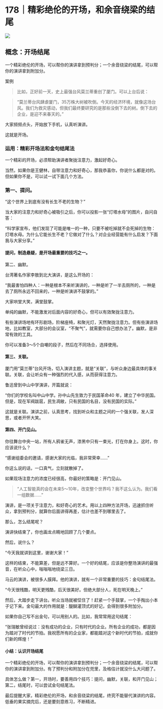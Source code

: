# 178｜精彩绝伦的开场，和余音绕梁的结尾

![](../img/b8451e3f2eab89c17e8f33e67d41f2e0.jpg)

## 概念：开场结尾

一个精彩绝伦的开场，可以帮你的演讲拿到预判分；一个余音绕梁的结尾，可以帮你的演讲拿到附加分。

案例

> 比如，正好前一天，史上最强台风莫兰蒂重创了厦门。可以上台后说：

> “莫兰蒂台风肆虐厦门，35万株大树被吹倒。今天的经济环境，就像这场台风。我们为救灾感动，但我们最终要研究的是那些没倒下去的树。倒下去的企业，是迎不来春天的。”

大家频频点头，开始放下手机，认真听演讲。

这就是开场。

### 运用：精彩开场法和金句结尾法

一个精彩的开场，必须帮助演讲者聚拢注意力，激起好奇心。

当然，如果你是王健林，自带注意力和好奇心，那我恭喜你，你说什么都是对的。但如果你不是，可以试一试下面几个方法。

### 第一、提问。

“这个世界上到底有没有长生不老的生物？”

当大家的注意力和好奇心被吸引之后，你可以投影一张“灯塔水母”的图片，自问自答：

“科学家宣布，他们发现了可能是唯一的一种，只要不被吃掉就不会死掉的生物：灯塔水母。为什么它能长生不老？它做对了什么？对企业经营能有什么启发？下面我与大家分享。”

#### 提问，制造悬疑，是开场最重要的技巧之一。

第二、幽默。

台湾著名作家李敖到北大演讲，是这么开场的：

“我最害怕四种人：一种是根本不来听演讲的，一种是听了一半去厕所的，一种是去了厕所永远不回来的，一种是听演讲不鼓掌的。”

大家哄堂大笑，满堂鼓掌。

单纯的幽默，不能激发对后面内容的好奇心，但可以有效聚拢注意力。

有些演讲场地有环形剧场，阶梯座椅，和聚光灯，天然聚拢注意力。但有些演讲场地，比如教室，大部分的会议室，“不聚气”，就需要你自己想办法了。幽默，是非常有效的工具。

你可以准备3～5个自嘲的段子，然后在不同场合，选择使用。

#### 第三、关联。

厦门用“莫兰蒂”台风开场，切入演讲主题，就是“关联”，与听众身边最具体的事关联。关联，会让听众有一种强烈的代入感，从而获得注意力。

鲁迅曾到中山中学演讲，开篇就说：

“你们的学校名叫中山中学。孙中山先生致力于民国革命40 年，建立了中华民国。但是，现在军阀跋扈，民生凋敝，只有民国的名目，没有民国的实际。”

这就是关联。演讲之前，认真思考，找到听众和主题之间的一个强关联，发人深思，或者开怀大笑。

#### 第四、开门见山。

你往舞台中央一站，所有人鸦雀无声，漆黑中只有一束光，打在你身上。这时，你应该说什么？

“感谢组委会的邀请，感谢大家的光临，我非常荣幸……”

你这么说的话，一口真气，立刻就散掉了。

如果现场注意力的浓度已经很高，你最好的策略是：开门见山。

> “人工智能真的会在未来5～10年，改变整个世界吗？我不这么认为。我们看一组数据……”

演讲，是一项关于注意力，和好奇心的艺术。用以上四种方法开场，迅速抓住听众，拿到预判分，就算你后面讲得再差，估计也差不到哪里去了。

那么，怎么结尾呢？

演讲快结束了，你也画龙点睛地回顾了几个要点。

然后，说什么？

“今天我就讲到这里，谢谢大家！”

这样的结束，不能算差，但是远不算好。一个好的结尾，应该是你整场演讲的最强音，在听众心中，嗡嗡嗡地绕梁三日。

马云的演讲，被很多人膜拜。他的演讲，就有一个非常重要的技巧：金句结尾法。

“今天很残酷，明天更残酷，后天很美好。但绝大部分人，死在明天晚上。”

然后，大踏步走下讲台。听众当场就被怔住了！赶紧一个手鼓掌，一个手掏出小本子记下来。金句最大的作用就是：醍醐灌顶式的好记，会得到很多附加分。

如果你自己写不出金句，可以用别人的。比如，我常常用这句结尾：

“张瑞敏曾经说过：没有成功的企业，只有时代的企业。所有企业的成功，都是因为踏对了时代的节拍。我祝愿所有的企业家，都能踏对这个新时代的节拍，成就你们新的辉煌！”

#### 小结：认识开场结尾

一个精彩绝伦的开场，可以帮你的演讲拿到预判分；一个余音绕梁的结尾，可以帮你的演讲拿到附加分。有了预判分和附加分在兜里，及格估计就没什么大问题了。

具体怎么做？第一，开场时，要善用四个技巧：提问，幽默，关联，和开门见山；第二，结尾时，可以尝试金句结尾法。

最后提醒大家，精彩绝伦的开场，和余音绕梁的结尾，终究不能替代演讲的内容。低垂的果实摘完后，还是要刻意练习，不断精进。